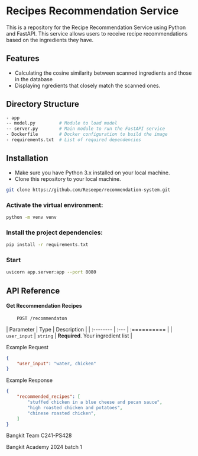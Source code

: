 # Recipes Recommendation Service

This is a repository for the Recipe Recommendation Service using Python and FastAPI. This service allows users to receive recipe recommendations based on the ingredients they have.

## Features

- Calculating the cosine similarity between scanned ingredients and those in the database
- Displaying ngredients that closely match the scanned ones.

## Directory Structure

```bash
- app               
-- model.py         # Module to load model
-- server.py        # Main module to run the FastAPI service
- Dockerfile        # Docker configuration to build the image
- requirements.txt  # List of required dependencies
```

## Installation

- Make sure you have Python 3.x installed on your local machine.
- Clone this repository to your local machine.

```bash
git clone https://github.com/Reseepe/recommendation-system.git
```

### Activate the virtual environment: 

```bash
python -m venv venv
```

### Install the project dependencies:

```bash
pip install -r requirements.txt
```

### Start

```bash
uvicorn app.server:app --port 8080
```


## API Reference

#### Get Recommendation Recipes

```http
    POST /recommendaton
```

| Parameter     | Type      | Description                           |
| :--------     | :---      | :==========                           |
| `user_input`  | `string`  | **Required**. Your ingredient list    |

Example Request

```json
{
    "user_input": "water, chicken"
}
```

Example Response

```json
{
    "recommended_recipes": [
        "stuffed chicken in a blue cheese and pecan sauce",
        "high roasted chicken and potatoes",
        "chinese roasted chicken",
    ]
}
```

Bangkit Team C241-PS428

Bangkit Academy 2024 batch 1
